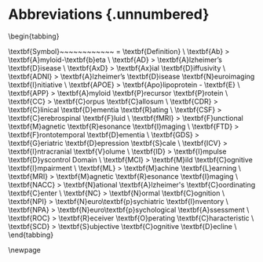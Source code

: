 # Abbreviations {.unnumbered}

\begin{tabbing}

\textbf{Symbol}~~~~~~~~~~~~ \= \textbf{Definition} \\
\textbf{Ab} \> \textbf{A}myloid-\textbf{b}eta \\
\textbf{AD} \> \textbf{A}lzheimer’s \textbf{D}isease \\
\textbf{AxD} \> \textbf{Ax}ial \textbf{D}iffusivity \\
\textbf{ADNI} \> \textbf{A}lzheimer’s \textbf{D}isease \textbf{N}euroimaging \textbf{I}nitiative \\
\textbf{APOE} \> \textbf{Apo}lipoprotein - \textbf{E} \\
\textbf{APP} \> \textbf{A}myloid \textbf{P}recursor \textbf{P}rotein \\
\textbf{CC} \> \textbf{C}orpus \textbf{C}allosum \\
\textbf{CDR} \> \textbf{C}linical \textbf{D}ementia \textbf{R}ating \\
\textbf{CSF} \> \textbf{C}erebrospinal \textbf{F}luid \\
\textbf{fMRI} \> \textbf{F}unctional \textbf{M}agnetic \textbf{R}esonance \textbf{I}maging \\
\textbf{FTD} \> \textbf{F}rontotemporal \textbf{D}ementia \\
\textbf{GDS} \> \textbf{G}eriatric \textbf{D}epression \textbf{S}cale \\
\textbf{ICV} \> \textbf{I}ntracranial \textbf{V}olume \\
\textbf{ID} \> \textbf{I}mpulse \textbf{D}yscontrol Domain \\
\textbf{MCI} \> \textbf{M}ild \textbf{C}ognitive \textbf{I}mpairment \\
\textbf{ML} \> \textbf{M}achine \textbf{L}earning \\
\textbf{MRI} \> \textbf{M}agnetic \textbf{R}esonance \textbf{I}maging \\
\textbf{NACC} \> \textbf{N}ational \textbf{A}lzheimer's \textbf{C}oordinating \textbf{C}enter \\
\textbf{NC} \> \textbf{N}ormal \textbf{C}ognition \\
\textbf{NPI} \> \textbf{N}euro\textbf{p}sychiatric \textbf{I}nventory \\
\textbf{NPA} \> \textbf{N}euro\textbf{p}sychological \textbf{A}ssessment \\
\textbf{ROC} \> \textbf{R}eceiver \textbf{O}perating \textbf{C}haracteristic \\
\textbf{SCD} \> \textbf{S}ubjective \textbf{C}ognitive \textbf{D}ecline \\
\end{tabbing}

\newpage
